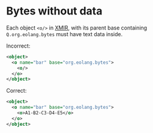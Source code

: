 # Bytes without data

Each object `<o/>` in [XMIR], with its parent base containing
`Q.org.eolang.bytes` must have text data inside.

Incorrect:

```xml
<object>
  <o name="bar" base="org.eolang.bytes">
    <o/>
  </o>
</object>
```

Correct:

```xml
<object>
  <o name="bar" base="org.eolang.bytes">
    <o>A1-B2-C3-D4-E5</o>
  </o>
</object>
```

[XMIR]: https://news.eolang.org/2022-11-25-xmir-guide.html